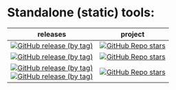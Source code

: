 # Standalone (static) tools:
| releases                                                                                                                                                                                                                                                                                                                                                                                                                                          | project                                                                                                                                                   |
|---------------------------------------------------------------------------------------------------------------------------------------------------------------------------------------------------------------------------------------------------------------------------------------------------------------------------------------------------------------------------------------------------------------------------------------------------|-----------------------------------------------------------------------------------------------------------------------------------------------------------|
| [![GitHub release (by tag)](https://img.shields.io/github/downloads/hemnstill/StandaloneTools/bsdtar-3.6.0/total?label=⭳%20bsdtar-3.6.0)](https://github.com/hemnstill/StandaloneTools/releases/tag/bsdtar-3.6.0)                                                                                                                                                                                                                                 | [![GitHub Repo stars](https://img.shields.io/github/stars/libarchive/libarchive?style=social&label=libarchive)](https://github.com/libarchive/libarchive) |
| [![GitHub release (by tag)](https://img.shields.io/github/downloads/hemnstill/StandaloneTools/pcre2grep-10.39/total?label=⭳%20pcre2grep-10.39)](https://github.com/hemnstill/StandaloneTools/releases/tag/pcre2grep-10.39)                                                                                                                                                                                                                        | [![GitHub Repo stars](https://img.shields.io/github/stars/PhilipHazel/pcre2?style=social&label=PCRE2)](https://github.com/PhilipHazel/pcre2)              |
| [![GitHub release (by tag)](https://img.shields.io/github/downloads/hemnstill/StandaloneTools/openssl-3.0.1/total?label=⭳%20openssl-3.0.1)](https://github.com/hemnstill/StandaloneTools/releases/tag/openssl-3.0.1) <br/>[![GitHub release (by tag)](https://img.shields.io/github/downloads/hemnstill/StandaloneTools/openssl-1_1_1m/total?label=⭳%20openssl-1_1_1m)](https://github.com/hemnstill/StandaloneTools/releases/tag/openssl-1_1_1m) | [![GitHub Repo stars](https://img.shields.io/github/stars/openssl/openssl?style=social&label=OpenSSL)](https://github.com/openssl/openssl)                |

